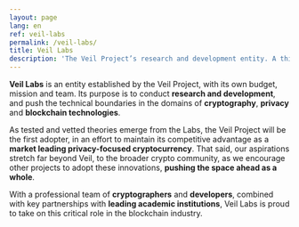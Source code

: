 ```yaml
---
layout: page
lang: en
ref: veil-labs
permalink: /veil-labs/
title: Veil Labs
description: 'The Veil Project’s research and development entity. A think-tank of the best and brightest academics, cryptographers, and developers, Veil Labs pushes boundaries in cryptography and blockchain technology.'
---
```

**Veil Labs** is an entity established by the Veil Project, with its own budget, mission and team. Its purpose is to conduct **research and development**, and push the technical boundaries in the domains of **cryptography**, **privacy** and **blockchain technologies**.

As tested and vetted theories emerge from the Labs, the Veil Project will be the first adopter, in an effort to maintain its competitive advantage as a **market leading privacy-focused cryptocurrency**. That said, our aspirations stretch far beyond Veil, to the broader crypto community, as we encourage other projects to adopt these innovations, **pushing the space ahead as a whole**. 

With a professional team of **cryptographers** and **developers**, combined with key partnerships with **leading academic institutions**, Veil Labs is proud to take on this critical role in the blockchain industry. 
